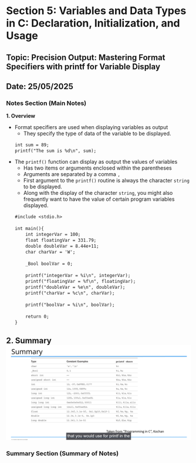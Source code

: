 # Section 5: Variables and Data Types in C: Declaration, Initialization, and Usage

## Topic: Precision Output: Mastering Format Specifiers with printf for Variable Display

## Date: 25/05/2025

### Notes Section (Main Notes)

**1. Overview**
- Format specifiers are used when displaying variables as output
    - They specify the type of data of the variable to be displayed.
    ```
    int sum = 89;
    printf("The sum is %d\n", sum);
    ```
- The ```printf()``` function can display as output the values of variables
    - Has two items or arguments enclosed within the parentheses
    - Arguments are separated by a comma ```,```
    - First argument to the ```printf()``` routine is always the character ```string``` to be displayed.
    - Along with the display of the character ```string```, you might also frequently want to have the value of certain program variables displayed.
    ```
    #include <stdio.h>

    int main(){
        int integerVar = 100;
        float floatingVar = 331.79;
        double doubleVar = 8.44e+11;
        char charVar = 'W';

        _Bool boolVar = 0;

        printf("integerVar = %i\n", integerVar);
        printf("floatingVar = %f\n", floatingVar);
        printf("doubleVar = %e\n", doubleVar);
        printf("charVar = %c\n", charVar);

        printf("boolVar = %i\n", boolVar);

        return 0;
    }
    ```
**2. Summary**
![alt text](image.png)
---

### Summary Section (Summary of Notes)

